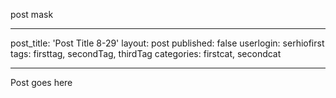 post mask

---
post_title: 'Post Title 8-29'
layout: post
published: false
userlogin:  serhiofirst
tags: firsttag, secondTag,  thirdTag
categories: firstcat, secondcat

---
Post goes here
